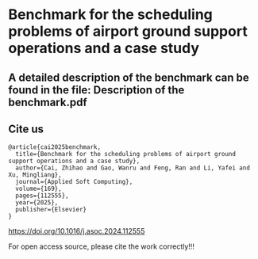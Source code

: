# Benchmark for the scheduling problems of airport ground support operations and a case study
## A detailed description of the benchmark can be found in the file: Description of the benchmark.pdf

## Cite us
```
@article{cai2025benchmark,
  title={Benchmark for the scheduling problems of airport ground support operations and a case study},
  author={Cai, Zhihao and Gao, Wanru and Feng, Ran and Li, Yafei and Xu, Mingliang},
  journal={Applied Soft Computing},
  volume={169},
  pages={112555},
  year={2025},
  publisher={Elsevier}
}
```
https://doi.org/10.1016/j.asoc.2024.112555

For open access source, please cite the work correctly!!!
